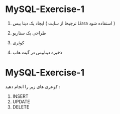 # MySQL-Exercise-1
1) ایجاد یک دیتا بیس ( ترجیحا از سایت Liara استفاده شود )

2) طراحی یک سناریو

3) کوئری

4) ذخیره دیتابیس در گیت هاب
   
# MySQL-Exercise-1

کوعری های زیر را انجام دهید :
1) INSERT
2) UPDATE
3) DELETE
